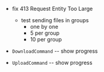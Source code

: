 - fix 413 Request Entity Too Large
  - test sending files in groups
    - one by one
    - 5 per group
    - 10 per group

- `DownloadCommand` -- show progress
- `UploadCommand` -- show progress

